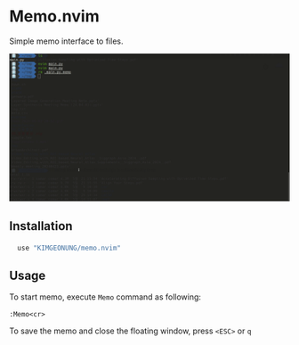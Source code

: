 # Memo.nvim
 
Simple memo interface to files.

![alt text](assets/example.gif) 

## Installation

```lua
  use "KIMGEONUNG/memo.nvim"
``` 

## Usage

To start memo, execute `Memo` command as following:

```
:Memo<cr>
```
To save the memo and close the floating window, press `<ESC>` or `q` 
